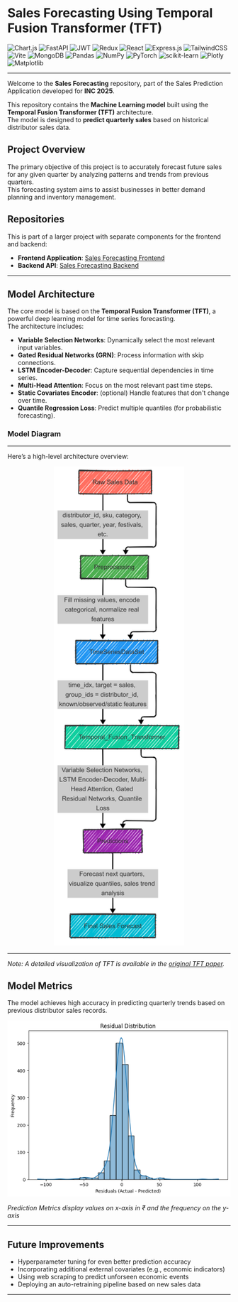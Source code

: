 # Sales Forecasting Using Temporal Fusion Transformer (TFT)

![Chart.js](https://img.shields.io/badge/chart.js-F5788D.svg?style=plastic&logo=chart.js&logoColor=white) ![FastAPI](https://img.shields.io/badge/FastAPI-005571?style=plastic&logo=fastapi) ![JWT](https://img.shields.io/badge/JWT-black?style=plastic&logo=JSON%20web%20tokens) ![Redux](https://img.shields.io/badge/redux-%23593d88.svg?style=plastic&logo=redux&logoColor=white) ![React](https://img.shields.io/badge/react-%2320232a.svg?style=plastic&logo=react&logoColor=%2361DAFB) ![Express.js](https://img.shields.io/badge/express.js-%23404d59.svg?style=plastic&logo=express&logoColor=%2361DAFB) ![TailwindCSS](https://img.shields.io/badge/tailwindcss-%2338B2AC.svg?style=plastic&logo=tailwind-css&logoColor=white) ![Vite](https://img.shields.io/badge/vite-%23646CFF.svg?style=plastic&logo=vite&logoColor=white) ![MongoDB](https://img.shields.io/badge/MongoDB-%234ea94b.svg?style=plastic&logo=mongodb&logoColor=white) ![Pandas](https://img.shields.io/badge/pandas-%23150458.svg?style=plastic&logo=pandas&logoColor=white) ![NumPy](https://img.shields.io/badge/numpy-%23013243.svg?style=plastic&logo=numpy&logoColor=white) ![PyTorch](https://img.shields.io/badge/PyTorch-%23EE4C2C.svg?style=plastic&logo=PyTorch&logoColor=white) ![scikit-learn](https://img.shields.io/badge/scikit--learn-%23F7931E.svg?style=plastic&logo=scikit-learn&logoColor=white) ![Plotly](https://img.shields.io/badge/Plotly-%233F4F75.svg?style=plastic&logo=plotly&logoColor=white) ![Matplotlib](https://img.shields.io/badge/Matplotlib-%23ffffff.svg?style=plastic&logo=Matplotlib&logoColor=black)

---

Welcome to the **Sales Forecasting** repository, part of the Sales Prediction Application developed for **INC 2025**.

This repository contains the **Machine Learning model** built using the **Temporal Fusion Transformer (TFT)** architecture.  
The model is designed to **predict quarterly sales** based on historical distributor sales data.

## Project Overview
The primary objective of this project is to accurately forecast future sales for any given quarter by analyzing patterns and trends from previous quarters.  
This forecasting system aims to assist businesses in better demand planning and inventory management.

## Repositories
This is part of a larger project with separate components for the frontend and backend:

- **Frontend Application**: [Sales Forecasting Frontend](https://github.com/harshapeshave641/Demand-Forecasting-Frontend)
- **Backend API**: [Sales Forecasting Backend](https://github.com/harshapeshave641/Demand-Forecasting-Backend)

---

## Model Architecture

The core model is based on the **Temporal Fusion Transformer (TFT)**, a powerful deep learning model for time series forecasting.  
The architecture includes:

- **Variable Selection Networks**: Dynamically select the most relevant input variables.
- **Gated Residual Networks (GRN)**: Process information with skip connections.
- **LSTM Encoder-Decoder**: Capture sequential dependencies in time series.
- **Multi-Head Attention**: Focus on the most relevant past time steps.
- **Static Covariates Encoder**: (optional) Handle features that don't change over time.
- **Quantile Regression Loss**: Predict multiple quantiles (for probabilistic forecasting).

### Model Diagram
---
Here’s a high-level architecture overview:

<!-- ![Architecture Diagram](./images/diagram.png) -->
<center>

<img src="./images/diagram.png" title="Architecture Diagram" height="1080px"></img>

</center>

<!--
```plaintext
RAW SALES DATA
(distributor_id, sku, category, sales, quarter, year, festivals, etc.)
      ↓
⮕ Preprocessing
- Fill missing values
- Encode categorical variables
- Normalize real-valued features
      ↓
⮕ TimeSeriesDataSet (PyTorch Forecasting)
- time_idx = time index (quarter/year)
- target = sales
- group_ids = distributor_id
- known/observed/static features
      ↓
⮕ Temporal Fusion Transformer (TFT)
- Variable Selection Networks
- LSTM Encoder-Decoder
- Multi-Head Attention
- Gated Residual Networks
- Quantile Loss (probabilistic forecasts)
      ↓
⮕ Predictions
- Forecast next quarters
- Visualize quantiles
- Sales trend analysis
```
-->

---
*Note: A detailed visualization of TFT is available in the [original TFT paper](https://arxiv.org/abs/1912.09363).*



## Model Metrics
The model achieves high accuracy in predicting quarterly trends based on previous distributor sales records.

![Prediction Metrics](./images/prediction-metrics1.png)


*Prediction Metrics display values on x-axis in ₹ and the frequency on the y-axis*

---

## Future Improvements
- Hyperparameter tuning for even better prediction accuracy
- Incorporating additional external covariates (e.g., economic indicators)
- Using web scraping to predict unforseen economic events
- Deploying an auto-retraining pipeline based on new sales data

---
